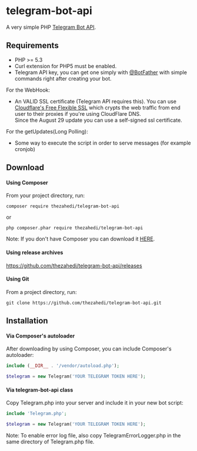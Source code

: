 # telegram-bot-api
A very simple PHP [Telegram Bot API](https://core.telegram.org/bots).    

Requirements
---------
* PHP >= 5.3
* Curl extension for PHP5 must be enabled.
* Telegram API key, you can get one simply with [@BotFather](https://core.telegram.org/bots#botfather) with simple commands right after creating your bot.

For the WebHook:
* An VALID SSL certificate (Telegram API requires this). You can use [Cloudflare's Free Flexible SSL](https://www.cloudflare.com/ssl) which crypts the web traffic from end user to their proxies if you're using CloudFlare DNS.    
Since the August 29 update you can use a self-signed ssl certificate.

For the getUpdates(Long Polling):
* Some way to execute the script in order to serve messages (for example cronjob)

Download
---------
#### Using Composer
From your project directory, run:
```
composer require thezahedi/telegram-bot-api
```
or
```
php composer.phar require thezahedi/telegram-bot-api
```
Note: If you don't have Composer you can download it [HERE](https://getcomposer.org/download/).

#### Using release archives
https://github.com/thezahedi/telegram-bot-api/releases

#### Using Git
From a project directory, run:
```
git clone https://github.com/thezahedi/telegram-bot-api.git
```

Installation
---------
#### Via Composer's autoloader
After downloading by using Composer, you can include Composer's autoloader:
```php
include (__DIR__ . '/vendor/autoload.php');

$telegram = new Telegram('YOUR TELEGRAM TOKEN HERE');
```

#### Via telegram-bot-api class
Copy Telegram.php into your server and include it in your new bot script:
```php
include 'Telegram.php';

$telegram = new Telegram('YOUR TELEGRAM TOKEN HERE');
```

Note: To enable error log file, also copy TelegramErrorLogger.php in the same directory of Telegram.php file.
